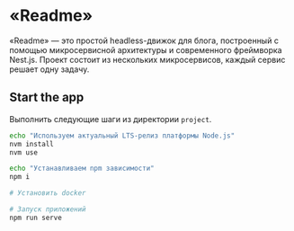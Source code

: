 # «Readme»

«Readme» — это простой headless-движок для блога, построенный с помощью микросервисной архитектуры и современного фреймворка Nest.js. Проект состоит из нескольких микросервисов, каждый сервис решает одну задачу.

## Start the app

Выполнить следующие шаги из директории `project`.

```bash
echo "Используем актуальный LTS-релиз платформы Node.js"
nvm install
nvm use

echo "Устанавливаем npm зависимости"
npm i

# Установить docker

# Запуск приложений
npm run serve
```
